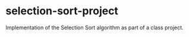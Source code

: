 # selection-sort-project
Implementation of the Selection Sort algorithm as part of a class project.
